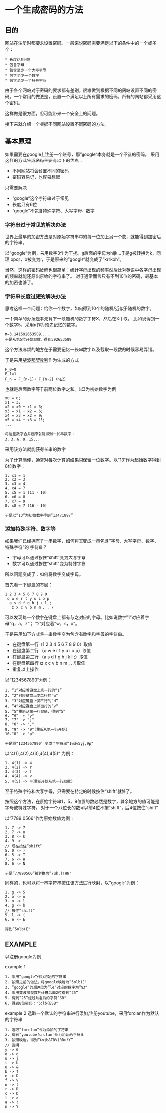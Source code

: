 # 一个生成密码的方法


## 目的
网站在注册时都要求设置密码。一般来说密码需要满足以下的条件中的一个或多个：
```
* 长度达到N位
* 包含字母
* 包含至少一个大写字母
* 包含至少一个数字
* 包含至少一个特殊字符
```
由于各个网站对于密码的要求都有差别，很难做到根据不同的网站设置不同的密码。一个常用的做法是，设置一个满足以上所有需求的密码，所有的网站都采用这个密码。

这样做是很方面，但可能带来一个安全上的问题。

接下来就介绍一个根据不同网站设置不同密码的方法。

## 基本原理
如果需要在google上注册一个账号，那”google“本身就是一个不错的密码。
采用这样的方式生成密码主要有以下的优点：
* 不同网站将会设置不同的密码
* 密码容易记，也容易想起

只需要解决
* ”google“这个字符串过于常见
* 长度只有6位
* ”google“不包含特殊字符、大写字母、数字


### 字符串过于常见的解决办法
世界上最早的加密方法是对原始字符串中的每一位加上另一个数，就能得到加密后的字符串。

以”google“为例，采用数字3作为干扰。g后面的字母为hijk...于是g被转换为k，同理
opqr，o被变为r，于是原来的”google“就变成了”krrkoh“。

当然，这样的密码破解也很简单：统计字母出现的频率然后比对英语中各字母出现的频率就能还原出原始的字符串了。
对于通常而言只有不到10位的密码，最基本的加密也够了。

### 字符串长度过短的解决办法
思考这样一个问题：给你一个数字，如何得到10个的随机/近似于随机的数字。

一个简单的办法是事先背下一段随机的数字字符X，然后在X中取。
比如说得到一个数字5，采用π作为预先记忆的数字。
```
π=3.141592653589....
于是从第5位开始取数，得到592653589
```
这个方法麻烦的地方在于需要记忆一长串数字以及截取一段数的时候容易弄错。

于是采用[斐波那契数列](https://zh.wikipedia.org/wiki/%E6%96%90%E6%B3%A2%E9%82%A3%E5%A5%91%E6%95%B0%E5%88%97)作为生成的方式
```
F_0=0
F_1=1
F_n = F_{n-1}+ F_{n-2}（n≧2）
```
也就是后面数字等于前两位数字之和。以3为初始数字为例
```
x0 = 0;
x1 = 3;
x2 = x0 + x1 = 3;
x3 = x1 + x2 = 6;
x4 = x3 + x2 = 9;
x5 = x4 + x3 = 15;
...

将这些数字合并起来就能得到一长串数字：
3，3，6，9，15...
```
采用该方法就能获得长串的数字

为了计算简便，通常对每次计算的结果只保留一位数字。以”13“作为起始数字得到8位数字：
```
1. x1 = 1
2. x2 = 3
3. x3 = 4
4. x4 = 7
5. x5 = 1 (11 - 10)
6. x6 = 8
7. x7 = 9
8. x8 = 7 (16 - 10)

于是以”13”为初始数字得到“13471897”
```

### 添加特殊字符、数字等

如果我们已经拥有了一串数字，如何将其变成一串包含”字母、大写字母、数字、特殊字符”的
字符串？

* 字母可以通过按住“shift”变为大写字母
* 数字可以通过按住”shift“变为特殊字符

所以问题变成了：如何将数字变成字母。

首先看一下键盘的布局：
```
1 2 3 4 5 6 7 8 9 0
 q w e r t y u i o p
  a s d f g h j k l ;
   z x c v b n m , . /
```

可以发现每一个数字在键盘上都有与之对应的字母。比如说数字”1“对应着字母”q，a，z“；
”2“对应着”w，s，x“。

于是采用如下方式将一串数字变为包含有数字和字母的字符串。
* 在键盘第一行（1 2 3 4 5 6 7 8 9 0）取值
* 在键盘第二行 （q w e r t y u i o p）取值
* 在键盘第三行  （a s d f g h j k l ;）取值
* 在键盘第四行    (z x c v b n m , . /)取值
* 重复以上操作

以”1234567890“为例：
```
1. “1”对应着键盘上第一行的“1”
2. ”2“对应键盘上第二行的”w"
3. "3"对应键盘上第三行的“d”
4. ”4“对应键盘上第四行的”v“
5. ”5“重新从第一行取值，得到”5“
6. ”6“ -> "y"
7. "7" -> "j"
8. "8" -> ","
9. "9" -> "9"(重新从第一行开始)
10."0" -> "p"

于是将“1234567890” 变成了字符串”1wdv5yj,9p"
```

以“4(1),4(2),4(3),4(4),4(5)” 为例：
```
1. 4(1) -> 4
2. 4(2) -> r
3. 4(3) -> f
4. 4(4) -> v
5. 4(5) -> 4(重新开始从第一行取数)
```

至于特殊字符和大写字母，只需要在特定的时候按住“shift”就好了。

按照这个方法，在原始字符串1，5，9位置的数必然是数字，其余地方的值可能是字母或特殊字符。
对于一个八位长的数可以前4位不按”shift“，后4位按住”shift“

以”7789 0566”作为原始数值为例：
```
1. 7 -> 7
2. 7 -> u
3. 8 -> k
4. 9 -> .
// 现在按住“shift”
5. 0 -> )
6. 5 -> T
7. 6 -> H
8. 6 -> N

于是”77890560“被转换为”7uk.)THN"
```

同样的，也可以将一串字符串按住该方法进行映射，以”google“为例：
```
1. g -> 5
2. o -> o
3. o -> l
4. g -> b
// 按住“shift”
5. l -> (
6. e -> E

得到”5olb(E"
```

## EXAMPLE
以注册google为例

example 1
```
1. 采用“google”作为初始的字符串
2. 按照之前的做法，将google映射为“5olb(E"
3. ”google“的后两位为”le“对应的数字为”93“
4. 采用斐波那契数列计算后面2位得到”25“
5. 得到”25“经过映射后的字符”SB"
6. 得到8位密码："5olb(ESB"
```

example 2
选取一个默认的字符串进行添加,注册youtube，采用forclan作为默认的字符串
```
1. 选取“forclan”作为添加的字符串
2. 得到”youtubeforclan"作为初始的字符串
3. 按照映射，得到“6ojb&TDV)RD>!Y”
// 说明
y -> 6
o -> o
u -> j
t -> b
u -> &
b -> T
e -> D
f -> V
o -> (
r -> R
c -> D
l -> >
a -> !
n -> Y
```

